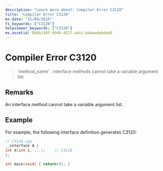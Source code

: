 ```yaml
---
description: "Learn more about: Compiler Error C3120"
title: "Compiler Error C3120"
ms.date: "11/04/2016"
f1_keywords: ["C3120"]
helpviewer_keywords: ["C3120"]
ms.assetid: 9b6b210f-9948-4517-a4cc-b4aaadebde68
---
```

# Compiler Error C3120

> 'method_name' : interface methods cannot take a variable argument list

## Remarks

An interface method cannot take a variable argument list.

## Example

For example, the following interface definition generates C3120:

```cpp
// C3120.cpp
__interface A {
int X(int i, ...);    // C3120
};

int main(void) { return(0); }
```
